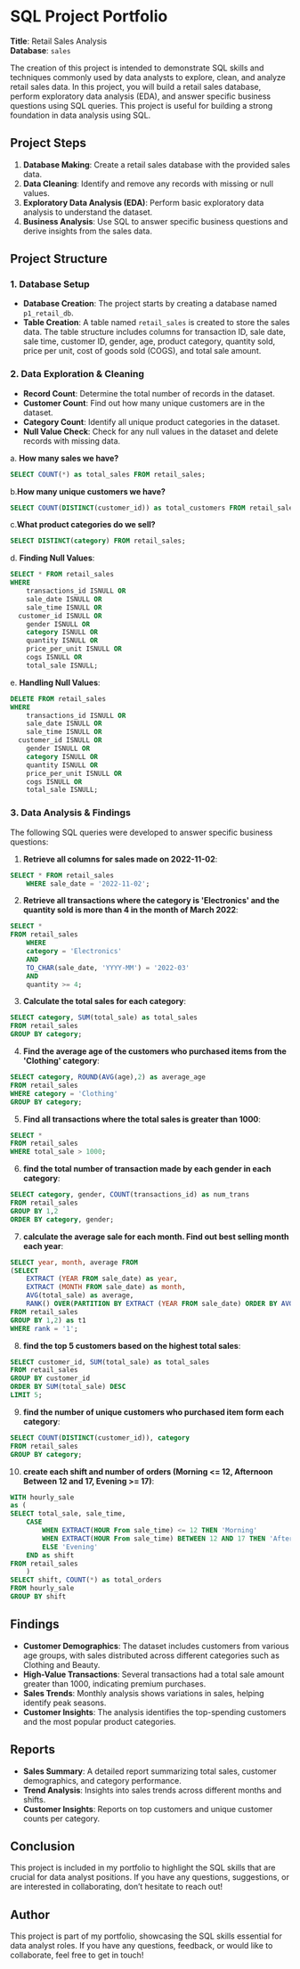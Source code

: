 # SQL Project Portfolio
 
**Title**: Retail Sales Analysis  
**Database**: `sales`

The creation of this project is intended to demonstrate SQL skills and techniques commonly used by data analysts to explore, clean, and analyze retail sales data. In this project, you will build a retail sales database, perform exploratory data analysis (EDA), and answer specific business questions using SQL queries. This project is useful for building a strong foundation in data analysis using SQL.

## Project Steps

1. **Database Making**: Create a retail sales database with the provided sales data.
2. **Data Cleaning**: Identify and remove any records with missing or null values.
3. **Exploratory Data Analysis (EDA)**: Perform basic exploratory data analysis to understand the dataset.
4. **Business Analysis**: Use SQL to answer specific business questions and derive insights from the sales data.

## Project Structure

### 1. Database Setup

- **Database Creation**: The project starts by creating a database named `p1_retail_db`.
- **Table Creation**: A table named `retail_sales` is created to store the sales data. The table structure includes columns for transaction ID, sale date, sale time, customer ID, gender, age, product category, quantity sold, price per unit, cost of goods sold (COGS), and total sale amount.

### 2. Data Exploration & Cleaning

- **Record Count**: Determine the total number of records in the dataset.
- **Customer Count**: Find out how many unique customers are in the dataset.
- **Category Count**: Identify all unique product categories in the dataset.
- **Null Value Check**: Check for any null values in the dataset and delete records with missing data.

a. **How many sales we have?**
```sql
SELECT COUNT(*) as total_sales FROM retail_sales;
```
b.**How many unique customers we have?** 
```sql
SELECT COUNT(DISTINCT(customer_id)) as total_customers FROM retail_sales;
```
c.**What product categories do we sell?**
```sql
SELECT DISTINCT(category) FROM retail_sales;
```
d. **Finding Null Values**:
```sql
SELECT * FROM retail_sales
WHERE 
	transactions_id ISNULL OR 
	sale_date ISNULL OR 
	sale_time ISNULL OR
  customer_id ISNULL OR 
	gender ISNULL OR 
	category ISNULL OR 
	quantity ISNULL OR
	price_per_unit ISNULL OR 
	cogs ISNULL OR 
	total_sale ISNULL;
```
e. **Handling Null Values**:
```sql
DELETE FROM retail_sales
WHERE 
	transactions_id ISNULL OR 
	sale_date ISNULL OR 
	sale_time ISNULL OR
  customer_id ISNULL OR 
	gender ISNULL OR 
	category ISNULL OR 
	quantity ISNULL OR
	price_per_unit ISNULL OR 
	cogs ISNULL OR 
	total_sale ISNULL;
```

### 3. Data Analysis & Findings

The following SQL queries were developed to answer specific business questions:

1. **Retrieve all columns for sales made on 2022-11-02**:
```sql
SELECT * FROM retail_sales
	WHERE sale_date = '2022-11-02';
```

2. **Retrieve all transactions where the category is 'Electronics' and the quantity sold is more than 4 in the month of March 2022**:
```sql
SELECT *
FROM retail_sales 
	WHERE 
	category = 'Electronics' 
	AND
	TO_CHAR(sale_date, 'YYYY-MM') = '2022-03'
	AND 
	quantity >= 4;
```

3. **Calculate the total sales for each category**:
```sql
SELECT category, SUM(total_sale) as total_sales
FROM retail_sales 
GROUP BY category;
```

4. **Find the average age of the customers who purchased items from the 'Clothing' category**:
```sql
SELECT category, ROUND(AVG(age),2) as average_age
FROM retail_sales
WHERE category = 'Clothing'
GROUP BY category;
```

5. **Find all transactions where the total sales is greater than 1000**:
```sql
SELECT *
FROM retail_sales
WHERE total_sale > 1000;
```

6. **find the total number of transaction made by each gender in each category**:
```sql
SELECT category, gender, COUNT(transactions_id) as num_trans
FROM retail_sales
GROUP BY 1,2
ORDER BY category, gender;
```

7. **calculate the average sale for each month. Find out best selling month each year**:
```sql
SELECT year, month, average FROM
(SELECT 
	EXTRACT (YEAR FROM sale_date) as year, 
	EXTRACT (MONTH FROM sale_date) as month,
	AVG(total_sale) as average,
	RANK() OVER(PARTITION BY EXTRACT (YEAR FROM sale_date) ORDER BY AVG(total_sale) DESC) = 1 as rank
FROM retail_sales
GROUP BY 1,2) as t1 
WHERE rank = '1';
```

8. **find the top 5 customers based on the highest total sales**:
```sql
SELECT customer_id, SUM(total_sale) as total_sales
FROM retail_sales
GROUP BY customer_id
ORDER BY SUM(total_sale) DESC
LIMIT 5;
```

9. **find the number of unique customers who purchased item form each category**:
```sql
SELECT COUNT(DISTINCT(customer_id)), category
FROM retail_sales
GROUP BY category;
```

10. **create each shift and number of orders (Morning <= 12, Afternoon Between 12 and 17, Evening >= 17)**:
```sql
WITH hourly_sale
as (
SELECT total_sale, sale_time,
	CASE 
		WHEN EXTRACT(HOUR From sale_time) <= 12 THEN 'Morning'
		WHEN EXTRACT(HOUR From sale_time) BETWEEN 12 AND 17 THEN 'Afternoon' 
		ELSE 'Evening'
	END as shift
FROM retail_sales
	)
SELECT shift, COUNT(*) as total_orders
FROM hourly_sale
GROUP BY shift
```

## Findings

- **Customer Demographics**: The dataset includes customers from various age groups, with sales distributed across different categories such as Clothing and Beauty.
- **High-Value Transactions**: Several transactions had a total sale amount greater than 1000, indicating premium purchases.
- **Sales Trends**: Monthly analysis shows variations in sales, helping identify peak seasons.
- **Customer Insights**: The analysis identifies the top-spending customers and the most popular product categories.

## Reports

- **Sales Summary**: A detailed report summarizing total sales, customer demographics, and category performance.
- **Trend Analysis**: Insights into sales trends across different months and shifts.
- **Customer Insights**: Reports on top customers and unique customer counts per category.

## Conclusion

This project is included in my portfolio to highlight the SQL skills that are crucial for data analyst positions. If you have any questions, suggestions, or are interested in collaborating, don’t hesitate to reach out!

## Author

This project is part of my portfolio, showcasing the SQL skills essential for data analyst roles. If you have any questions, feedback, or would like to collaborate, feel free to get in touch!



